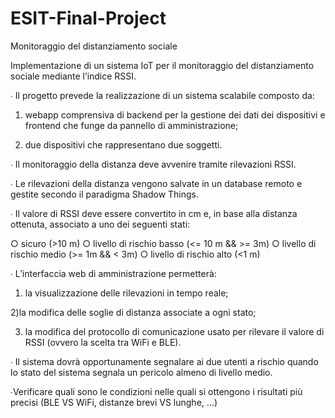 # ESIT-Final-Project

Monitoraggio del distanziamento sociale

Implementazione di un sistema IoT per il monitoraggio del distanziamento sociale mediante
l’indice RSSI.

∙ Il progetto prevede la realizzazione di un sistema scalabile composto da: 

1) webapp comprensiva di
backend per la gestione dei dati dei dispositivi e frontend che funge da pannello di amministrazione; 

2) due dispositivi che rappresentano due soggetti.

∙ Il monitoraggio della distanza deve avvenire tramite rilevazioni RSSI.

∙ Le rilevazioni della distanza vengono salvate in un database remoto e gestite secondo il paradigma
Shadow Things.

∙ Il valore di RSSI deve essere convertito in cm e, in base alla distanza ottenuta, associato a uno dei
seguenti stati:

○ sicuro (>10 m)
○ livello di rischio basso (<= 10 m && >= 3m)
○ livello di rischio medio (>= 1m && < 3m)
○ livello di rischio alto (<1 m)

∙ L’interfaccia web di amministrazione permetterà: 

1) la visualizzazione delle rilevazioni in tempo reale; 

2)la modifica delle soglie di distanza associate a ogni stato; 

3) la modifica del protocollo di comunicazione usato per rilevare il valore di RSSI (ovvero la scelta tra WiFi e BLE).


∙ Il sistema dovrà opportunamente segnalare ai due utenti a rischio quando lo stato del sistema segnala un
pericolo almeno di livello medio.

∙Verificare quali sono le condizioni nelle quali si ottengono i risultati più precisi (BLE VS WiFi, distanze brevi
VS lunghe, …)
